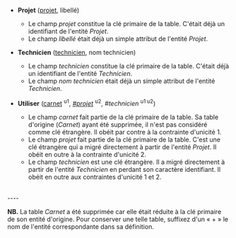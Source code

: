 - **Projet** (<ins>projet</ins>, libellé)
  - Le champ _projet_ constitue la clé primaire de la table. C'était déjà un identifiant de l'entité _Projet_.
  - Le champ _libellé_ était déjà un simple attribut de l'entité _Projet_.

- **Technicien** (<ins>technicien</ins>, nom technicien)
  - Le champ _technicien_ constitue la clé primaire de la table. C'était déjà un identifiant de l'entité _Technicien_.
  - Le champ _nom technicien_ était déjà un simple attribut de l'entité _Technicien_.

- **Utiliser** (<ins>carnet</ins> <sup>u1</sup>, <ins>_#projet_</ins> <sup>u2</sup>, _#technicien_ <sup>u1 u2</sup>)
  - Le champ _carnet_ fait partie de la clé primaire de la table. Sa table d'origine (_Carnet_) ayant été supprimée, il n'est pas considéré comme clé étrangère. Il obéit par contre à la contrainte d'unicité 1.
  - Le champ _projet_ fait partie de la clé primaire de la table. C'est une clé étrangère qui a migré directement à partir de l'entité _Projet_. Il obéit en outre à la contrainte d'unicité 2.
  - Le champ _technicien_ est une clé étrangère. Il a migré directement à partir de l'entité _Technicien_ en perdant son caractère identifiant. Il obéit en outre aux contraintes d'unicité 1 et 2.
<br>
----


**NB.** La table _Carnet_ a été supprimée car elle était réduite à la clé primaire de son entité d'origine. Pour conserver une telle table, suffixez d'un « + » le nom de l'entité correspondante dans sa définition.

